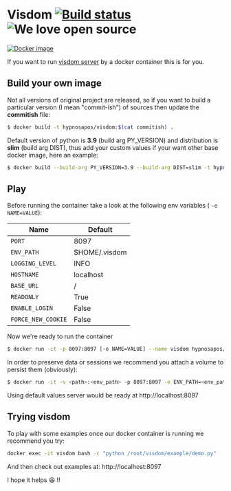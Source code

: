 # Visdom [![Build status](https://circleci.com/gh/hypnosapos/visdom-docker/tree/master.svg?style=svg "Build status")](https://circleci.com/gh/hypnosapos/visdom-docker/tree/master)![We love open source](https://badges.frapsoft.com/os/v1/open-source.svg?v=103 "We love open source")

[![Docker image](http://dockeri.co/image/hypnosapos/visdom)](https://hub.docker.com/r/hypnosapos/visdom)

If you want to run [visdom server](https://github.com/facebookresearch/visdom) by a docker container this is for you.

## Build your own image

Not all versions of original project are released, so if you want to build a particular version (I mean "commit-ish") of sources
then update the **commitish** file:

```bash
$ docker build -t hypnosapos/visdom:$(cat commitish) .
```

Default version of python is **3.9** (build arg PY_VERSION) and distribution is **slim** (build arg DIST),
 thus add your custom values if your want other base docker image, here an example:

```bash
$ docker build --build-arg PY_VERSION=3.9 --build-arg DIST=slim -t hypnosapos/visdom:3.9-slim-$(cat commitish) .
```

## Play

Before running the container take a look at the following env variables  ( `-e NAME=VALUE`):

|         Name         |        Default    |
|----------------------|-------------------|
| `PORT`               | 8097              |
| `ENV_PATH`           | $HOME/.visdom     |
| `LOGGING_LEVEL`      | INFO              |
| `HOSTNAME`           | localhost         |
| `BASE_URL`           | /                 |
| `READONLY`           | True              |
| `ENABLE_LOGIN`       | False             |
| `FORCE_NEW_COOKIE`   | False             |

Now we're ready to run the container

```bash
$ docker run -it -p 8097:8097 [-e NAME=VALUE] --name visdom hypnosapos/visdom:$(cat commitish)
```

In order to preserve data or sessions we recommend you attach a volume to persist them (obviously):

```bash
$ docker run -it -v <path>:<env_path> -p 8097:8097 -e ENV_PATH=<env_path> --name visdom hypnosapos/visdom:$(cat commitish)
```

Using default values server would be ready at http://localhost:8097

## Trying visdom 

To play with some examples once our docker container is running we recommend you try:

```bash
docker exec -it visdom bash -c "python /root/visdom/example/demo.py"
```

And then check out examples at: http://localhost:8097


I hope it helps :satisfied: !!
